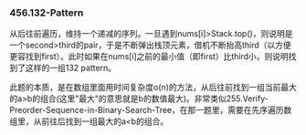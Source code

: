 ### 456.132-Pattern

从后往前遍历，维持一个递减的序列。一旦遇到nums[i]>Stack.top()，则说明是一个second>third的pair，于是不断弹出栈顶元素，借机不断抬高third（以方便更容找到first）。此时如果在nums[i]之前的最小值（即first）比third小，则说明找到了这样的一组132 pattern。

此题的本质，是在数组里面用时间复杂度o(n)的方法，从后往前找到一组当前最大的a>b的组合(这里"最大"的意思就是b的数值最大)。非常类似255.Verify-Preorder-Sequence-in-Binary-Search-Tree，在那一题里，需要在先序遍历数组里，从前往后找到一组最大的a<b的组合。
